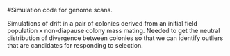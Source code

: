#Simulation code for genome scans.

Simulations of drift in a pair of colonies derived from an initial field population x non-diapause colony mass mating. Needed to get the neutral distribution of divergence between colonies so that we can identify outliers that are candidates for responding to selection.

